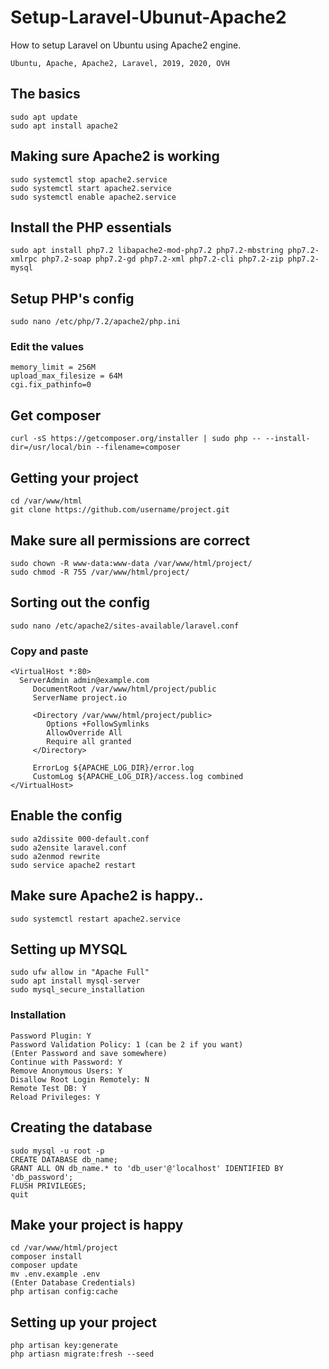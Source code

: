 # Setup-Laravel-Ubunut-Apache2
How to setup Laravel on Ubuntu using Apache2 engine.

```
Ubuntu, Apache, Apache2, Laravel, 2019, 2020, OVH
```

## The basics  
```
sudo apt update  
sudo apt install apache2
```

## Making sure Apache2 is working  
```
sudo systemctl stop apache2.service  
sudo systemctl start apache2.service  
sudo systemctl enable apache2.service  
```
## Install the PHP essentials  
```
sudo apt install php7.2 libapache2-mod-php7.2 php7.2-mbstring php7.2-xmlrpc php7.2-soap php7.2-gd php7.2-xml php7.2-cli php7.2-zip php7.2-mysql
```
## Setup PHP's config  
```
sudo nano /etc/php/7.2/apache2/php.ini
```
### Edit the values 
```
memory_limit = 256M  
upload_max_filesize = 64M  
cgi.fix_pathinfo=0
```

## Get composer  
```
curl -sS https://getcomposer.org/installer | sudo php -- --install-dir=/usr/local/bin --filename=composer
```

## Getting your project  
```
cd /var/www/html  
git clone https://github.com/username/project.git
```
## Make sure all permissions are correct  
```
sudo chown -R www-data:www-data /var/www/html/project/  
sudo chmod -R 755 /var/www/html/project/  
```

## Sorting out the config  
```
sudo nano /etc/apache2/sites-available/laravel.conf
```
### Copy and paste
```
<VirtualHost *:80>
  ServerAdmin admin@example.com
     DocumentRoot /var/www/html/project/public
     ServerName project.io

     <Directory /var/www/html/project/public>
        Options +FollowSymlinks
        AllowOverride All
        Require all granted
     </Directory>

     ErrorLog ${APACHE_LOG_DIR}/error.log
     CustomLog ${APACHE_LOG_DIR}/access.log combined
</VirtualHost>
```

## Enable the config
```
sudo a2dissite 000-default.conf
sudo a2ensite laravel.conf
sudo a2enmod rewrite
sudo service apache2 restart
```

## Make sure Apache2 is happy..
```
sudo systemctl restart apache2.service
```

## Setting up MYSQL
```
sudo ufw allow in "Apache Full"
sudo apt install mysql-server
sudo mysql_secure_installation
```
### Installation
```
Password Plugin: Y
Password Validation Policy: 1 (can be 2 if you want)
(Enter Password and save somewhere)
Continue with Password: Y
Remove Anonymous Users: Y
Disallow Root Login Remotely: N
Remote Test DB: Y
Reload Privileges: Y
```

## Creating the database
```
sudo mysql -u root -p
CREATE DATABASE db_name;
GRANT ALL ON db_name.* to 'db_user'@'localhost' IDENTIFIED BY 'db_password';
FLUSH PRIVILEGES;
quit
```

## Make your project is happy
```
cd /var/www/html/project
composer install
composer update
mv .env.example .env
(Enter Database Credentials)
php artisan config:cache
```

## Setting up your project
```
php artisan key:generate
php artiasn migrate:fresh --seed
```
